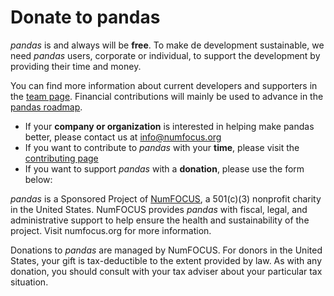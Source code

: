 # Donate to pandas

_pandas_ is and always will be **free**. To make de development sustainable, we need _pandas_ users, corporate
or individual, to support the development by providing their time and money.

You can find more information about current developers and supporters in the [team page](community/team.html).
Financial contributions will mainly be used to advance in the [pandas roadmap](community/roadmap.html).

- If your **company or organization** is interested in helping make pandas better, please contact us at [info@numfocus.org](mailto:info@numfocus.org)
- If you want to contribute to _pandas_ with your **time**, please visit the [contributing page](https://pandas.pydata.org/pandas-docs/stable/development/index.html)
- If you want to support _pandas_ with a **donation**, please use the form below:


<div id="salsalabs-donate-container">
</div>
<script type="text/javascript"
        src="https://default.salsalabs.org/api/widget/template/4ba4e328-1855-47c8-9a89-63e4757d2151/?tId=salsalabs-donate-container">
</script>

_pandas_ is a Sponsored Project of [NumFOCUS](https://numfocus.org/), a 501(c)(3) nonprofit charity in the United States.
NumFOCUS provides _pandas_ with fiscal, legal, and administrative support to help ensure the
health and sustainability of the project. Visit numfocus.org for more information.

Donations to _pandas_ are managed by NumFOCUS. For donors in the United States, your gift is tax-deductible
to the extent provided by law. As with any donation, you should consult with your tax adviser about your particular tax situation.
